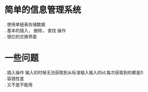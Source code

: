 # 简单的信息管理系统
. 使用单链表存储数据    
. 基本的插入， 删除， 查找 操作  
. 很烂的交换界面  

# 一些问题
. 插入操作 输入的时候无法获取到从标准输入输入的id,每次获取到的都是0  
. 容错性差  
. 又不是不能用  
